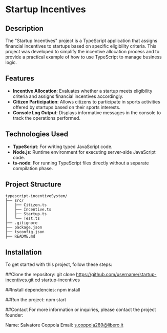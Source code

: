 # Startup Incentives

## Description

The "Startup Incentives" project is a TypeScript application that assigns financial incentives to startups based on specific eligibility criteria. This project was developed to simplify the incentive allocation process and to provide a practical example of how to use TypeScript to manage business logic.

## Features

- **Incentive Allocation**: Evaluates whether a startup meets eligibility criteria and assigns financial incentives accordingly.
- **Citizen Participation**: Allows citizens to participate in sports activities offered by startups based on their sports interests.
- **Console Log Output**: Displays informative messages in the console to track the operations performed.

## Technologies Used

- **TypeScript**: For writing typed JavaScript code.
- **Node.js**: Runtime environment for executing server-side JavaScript code.
- **ts-node**: For running TypeScript files directly without a separate compilation phase.

## Project Structure

```plaintext
typescript-incentiveSystem/
├── src/
│   ├── Citizen.ts
│   ├── Incentive.ts
│   ├── Startup.ts
│   └── Test.ts
├── .gitignore
├── package.json
├── tsconfig.json
├── README.md
```

## Installation
To get started with this project, follow these steps:

##Clone the repository:
git clone https://github.com/username/startup-incentives.git
cd startup-incentives

##Install dependencies:
npm install

##Run the project:
npm start

##Contact
For more information or inquiries, please contact the project founder:

Name: Salvatore Coppola
Email: s.coppola289@libero.it 
